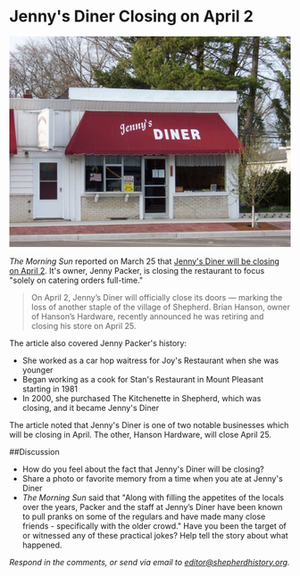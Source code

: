 # Jenny's Diner Closing on April 2

![100_3872_595.jpg](../images/100_3872_595.jpg)

_The Morning Sun_ reported on March 25 that [Jenny's Diner will be closing on April 2](http://www.themorningsun.com/general-news/20170325/jennys-diner-in-shepherd-closing-becoming-full-time-catering-service). It's owner, Jenny Packer, is closing the restaurant to focus "solely on catering orders full-time."

> On April 2, Jenny’s Diner will officially close its doors — marking the loss of another staple of the village of Shepherd. Brian Hanson, owner of Hanson’s Hardware, recently announced he was retiring and closing his store on April 25.

The article also covered Jenny Packer's history:

* She worked as a car hop waitress for Joy's Restaurant when she was younger
* Began working as a cook for Stan's Restaurant in Mount Pleasant starting in 1981
* In 2000, she purchased The Kitchenette in Shepherd, which was closing, and it became Jenny's Diner

The article noted that Jenny's Diner is one of two notable businesses which will be closing in April. The other, Hanson Hardware, will close April 25.

##Discussion
* How do you feel about the fact that Jenny's Diner will be closing?
* Share a photo or favorite memory from a time when you ate at Jenny's Diner
* _The Morning Sun_ said that "Along with filling the appetites of the locals over the years, Packer and the staff at Jenny’s Diner have been known to pull pranks on some of the regulars and have made many close friends - specifically with the older crowd." Have you been the target of or witnessed any of these practical jokes? Help tell the story about what happened.

_Respond in the comments, or send via email to [editor@shepherdhistory.org](mailto:editor@shepherdhistory.org)._
